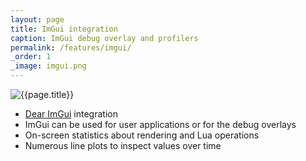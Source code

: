 ```yaml
---
layout: page
title: ImGui integration
caption: ImGui debug overlay and profilers
permalink: /features/imgui/
_order: 1
_image: imgui.png
---
```


![{{page.title}}](/img/features/{{page._image}})

- [Dear ImGui](https://github.com/ocornut/imgui) integration
- ImGui can be used for user applications or for the debug overlays
- On-screen statistics about rendering and Lua operations
- Numerous line plots to inspect values over time
